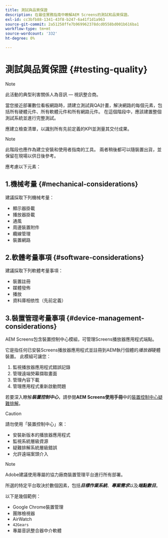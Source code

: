 ```yaml
---
title: 測試與品質保證
description: 在最佳實務指南中瞭解AEM Screens的測試和品質保證。
exl-id: cc3bfb88-1341-43f8-b247-6a41f1d1a963
source-git-commit: 2a51258ffe7b969962378dcd0558bd001b616ba1
workflow-type: tm+mt
source-wordcount: '332'
ht-degree: 0%

---
```


# 測試與品質保證 {#testing-quality}

>[!NOTE]
>此活動的典型利害關係人為音訊 — 視訊整合商。

當您接近部署數位看板網路時，請建立測試與QA計畫，解決網路的每個元素，包括所有硬體元件、所有軟體元件和所有網路元件。
在這個階段中，應該建置整個測試系統並進行完整測試。

應建立檢查清單，以識別所有先前定義的KPI並測量其交付成果。

>[!NOTE]
>
>此階段也應作為建立安裝和使用者指南的工具。 兩者稍後都可以隨裝置出貨，並保留在現場以供日後參考。

應考慮以下元素：

## 1.機械考量 {#mechanical-considerations}

建議採取下列機械考量：

* 顯示器掛載
* 播放器掛載
* 通風
* 周邊裝置附件
* 纜線管理
* 裝置網路

## 2.軟體考量事項 {#software-considerations}

建議採取下列軟體考量事項：

* 裝置註冊
* 媒體發佈
* 播放
* 資料庫相依性（先前定義）


## 3.裝置管理考量事項 {#device-management-considerations}

AEM Screens包含裝置控制中心模組，可管理Screens播放器應用程式端點。

它是指任何已安裝Screens播放器應用程式並註冊到AEM執行個體的&#x200B;*播放器*硬體裝置。
此模組可讓您：

1. 監視播放器應用程式錯誤記錄
1. 管理遠端熒幕擷取畫面
1. 管理內容下載
1. 管理應用程式重新啟動問題

若要深入瞭解&#x200B;***裝置控制中心***，請參閱&#x200B;**AEM Screens使用手冊**&#x200B;中的[裝置控制中心疑難排解](https://experienceleague.adobe.com/en/docs/experience-manager-screens/user-guide/troubleshooting/monitoring-screens)。

>[!CAUTION]
>
>請勿使用「裝置控制中心」來：
>
>* 安裝新版本的播放器應用程式
>* 監視系統層級資源
>* 疑難排解系統層級錯誤
>* 允許遠端案頭介入


>[!NOTE]
>
> Adobe建議使用專屬的協力廠商裝置管理平台進行所有部署。

所選的特定平台取決於數個因素，包括&#x200B;***目標作業系統***、***專案需求***&#x200B;以及&#x200B;***端點數目***。

以下是幾個範例：

* Google Chrome裝置管理
* 團隊檢視器
* AirWatch
* `42Gears`
* 專屬音訊整合器中介軟體

